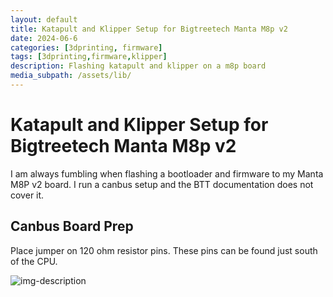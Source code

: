 ```yaml
---
layout: default
title: Katapult and Klipper Setup for Bigtreetech Manta M8p v2
date: 2024-06-6
categories: [3dprinting, firmware]
tags: [3dprinting,firmware,klipper]
description: Flashing katapult and klipper on a m8p board
media_subpath: /assets/lib/
---
```


# Katapult and Klipper Setup for Bigtreetech Manta M8p v2

I am always fumbling when flashing a bootloader and firmware to my Manta M8P v2 board. I run a canbus setup and the BTT documentation does not cover it.

## Canbus Board Prep
Place jumper on 120 ohm resistor pins.  These pins can be found just south of the CPU.

![img-description](/assets/lib/BIGTREETECH%20MANTA%20M8P%20V2.0%20120R.png)
